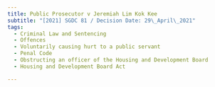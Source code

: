 ```yaml
---
title: Public Prosecutor v Jeremiah Lim Kok Kee
subtitle: "[2021] SGDC 81 / Decision Date: 29\_April\_2021"
tags:
  - Criminal Law and Sentencing
  - Offences
  - Voluntarily causing hurt to a public servant
  - Penal Code
  - Obstructing an officer of the Housing and Development Board
  - Housing and Development Board Act

---
```

